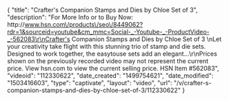 {
    "title": "Crafter's Companion Stamps and Dies by Chloe  Set of 3",
    "description": "For More Info or to Buy Now: http:\/\/www.hsn.com\/products\/seo\/8449062?rdr=1&sourceid=youtube&cm_mmc=Social-_-Youtube-_-ProductVideo-_-562083\r\nCrafter's Companion Stamps and Dies by Chloe  Set of 3  \nLet your creativity take flight with this stunning trio of stamp and die sets. Designed to work together, the easytouse sets add an elegant...\r\nPrices shown on the previously recorded video may not represent the current price.  View hsn.com to view the current selling price. HSN Item #562083",
    "videoid": "112330622",
    "date_created": "1499754621",
    "date_modified": "1503416603",
    "type": "captivate",
    "layout": "video",
    "url": "\/v\/crafter-s-companion-stamps-and-dies-by-chloe-set-of-3\/112330622"
}